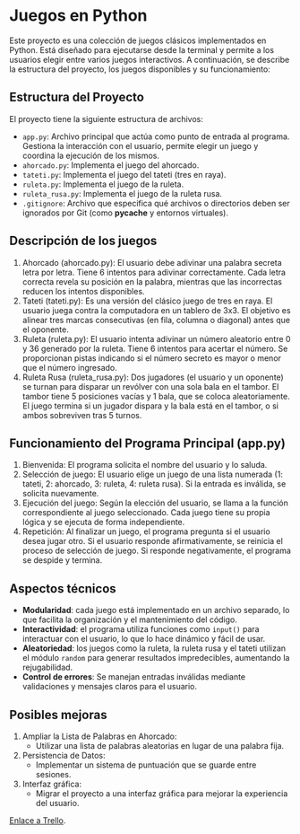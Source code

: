 # Juegos en Python

Este proyecto es una colección de juegos clásicos implementados en Python. Está diseñado para ejecutarse desde la terminal y permite a los usuarios elegir entre varios juegos interactivos. A continuación, se describe la estructura del proyecto, los juegos disponibles y su funcionamiento:

## Estructura del Proyecto
El proyecto tiene la siguiente estructura de archivos:

- `app.py`: Archivo principal que actúa como punto de entrada al programa. Gestiona la interacción con el usuario, permite elegir un juego y coordina la ejecución de los mismos.
- `ahorcado.py`: Implementa el juego del ahorcado.
- `tateti.py`: Implementa el juego del tateti (tres en raya).
- `ruleta.py`: Implementa el juego de la ruleta.
- `ruleta_rusa.py`: Implementa el juego de la ruleta rusa.
- `.gitignore`: Archivo que especifica qué archivos o directorios deben ser ignorados por Git (como __pycache__ y entornos virtuales).

## Descripción de los juegos

1. Ahorcado (ahorcado.py):
El usuario debe adivinar una palabra secreta letra por letra.
Tiene 6 intentos para adivinar correctamente.
Cada letra correcta revela su posición en la palabra, mientras que las incorrectas reducen los intentos disponibles.
2. Tateti (tateti.py):
Es una versión del clásico juego de tres en raya.
El usuario juega contra la computadora en un tablero de 3x3.
El objetivo es alinear tres marcas consecutivas (en fila, columna o diagonal) antes que el oponente.
3. Ruleta (ruleta.py):
El usuario intenta adivinar un número aleatorio entre 0 y 36 generado por la ruleta.
Tiene 6 intentos para acertar el número.
Se proporcionan pistas indicando si el número secreto es mayor o menor que el número ingresado.
4. Ruleta Rusa (ruleta_rusa.py):
Dos jugadores (el usuario y un oponente) se turnan para disparar un revólver con una sola bala en el tambor.
El tambor tiene 5 posiciones vacías y 1 bala, que se coloca aleatoriamente.
El juego termina si un jugador dispara y la bala está en el tambor, o si ambos sobreviven tras 5 turnos.

## Funcionamiento del Programa Principal (app.py)
1. Bienvenida:
El programa solicita el nombre del usuario y lo saluda.
2. Selección de juego:
El usuario elige un juego de una lista numerada (1: tateti, 2: ahorcado, 3: ruleta, 4: ruleta rusa).
Si la entrada es inválida, se solicita nuevamente.
3. Ejecución del juego:
Según la elección del usuario, se llama a la función correspondiente al juego seleccionado.
Cada juego tiene su propia lógica y se ejecuta de forma independiente.
4. Repetición:
Al finalizar un juego, el programa pregunta si el usuario desea jugar otro.
Si el usuario responde afirmativamente, se reinicia el proceso de selección de juego.
Si responde negativamente, el programa se despide y termina.

## Aspectos técnicos
- **Modularidad**: cada juego está implementado en un archivo separado, lo que facilita la organización y el mantenimiento del código.
- **Interactividad**: el programa utiliza funciones como `input()` para interactuar con el usuario, lo que lo hace dinámico y fácil de usar.
- **Aleatoriedad**: los juegos como la ruleta, la ruleta rusa y el tateti utilizan el módulo `random` para generar resultados impredecibles, aumentando la rejugabilidad.
- **Control de errores**: Se manejan entradas inválidas mediante validaciones y mensajes claros para el usuario.

## Posibles mejoras
1. Ampliar la Lista de Palabras en Ahorcado:
     - Utilizar una lista de palabras aleatorias en lugar de una palabra fija.
2. Persistencia de Datos:
   - Implementar un sistema de puntuación que se guarde entre sesiones.
3. Interfaz gráfica:
   - Migrar el proyecto a una interfaz gráfica para mejorar la experiencia del usuario.

[Enlace a Trello](https://trello.com/b/BVjVCjS2/juegos-python).